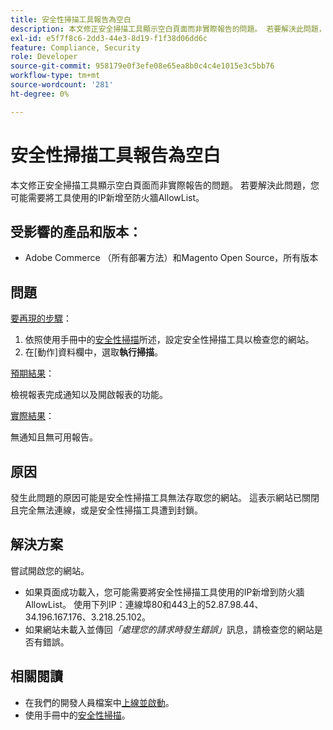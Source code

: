 ```yaml
---
title: 安全性掃描工具報告為空白
description: 本文修正安全掃描工具顯示空白頁面而非實際報告的問題。 若要解決此問題，您可能需要將工具使用的IP新增至防火牆AllowList。
exl-id: e5f7f8c6-2dd3-44e3-8d19-f1f38d06dd6c
feature: Compliance, Security
role: Developer
source-git-commit: 958179e0f3efe08e65ea8b0c4c4e1015e3c5bb76
workflow-type: tm+mt
source-wordcount: '281'
ht-degree: 0%

---
```


# 安全性掃描工具報告為空白

本文修正安全掃描工具顯示空白頁面而非實際報告的問題。 若要解決此問題，您可能需要將工具使用的IP新增至防火牆AllowList。

## 受影響的產品和版本：

* Adobe Commerce （所有部署方法）和Magento Open Source，所有版本

## 問題

<u>要再現的步驟</u>：

1. 依照使用手冊中的[安全性掃描](https://docs.magento.com/m2/ee/user_guide/magento/security-scan.html)所述，設定安全性掃描工具以檢查您的網站。
1. 在[動作]資料欄中，選取&#x200B;**執行掃描**。

<u>預期結果</u>：

檢視報表完成通知以及開啟報表的功能。

<u>實際結果</u>：

無通知且無可用報告。

## 原因

發生此問題的原因可能是安全性掃描工具無法存取您的網站。 這表示網站已關閉且完全無法連線，或是安全性掃描工具遭到封鎖。

## 解決方案

嘗試開啟您的網站。

* 如果頁面成功載入，您可能需要將安全性掃描工具使用的IP新增到防火牆AllowList。 使用下列IP：連線埠80和443上的52.87.98.44、34.196.167.176、3.218.25.102。
* 如果網站未載入並傳回&#x200B;*「處理您的請求時發生錯誤」*&#x200B;訊息，請檢查您的網站是否有錯誤。

## 相關閱讀

* 在我們的開發人員檔案中[上線並啟動](https://devdocs.magento.com/guides/v2.3/cloud/live/live.html?_ga=2.73579601.273749082.1559572284-888339099.1547722854#security-scan)。
* 使用手冊中的[安全性掃描](https://docs.magento.com/m2/ee/user_guide/magento/security-scan.html)。
